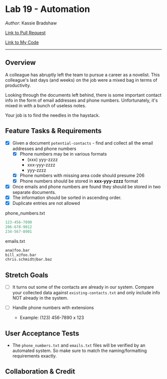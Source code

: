# Lab 19 - Automation

*Author*: Kassie Bradshaw

[Link to Pull Request](https://github.com/kassiebradshaw/automation/pull/1)

[Link to My Code](automation/code.py)

---

## Overview

A colleague has abruptly left the team to pursue a career as a novelist. This colleague's last days (and weeks) on the job were a mixed bag in terms of productivity.

Looking through the documents left behind, there is some important contact info in the form of email addresses and phone numbers. Unfortunately, it's mixed in with a bunch of useless notes.

Your job is to find the needles in the haystack.

## Feature Tasks & Requirements

* [x] Given a document `potential-contacts` - find and collect all the email addresses and phone numbers
  * [x] Phone numbers may be in various formats
    * (xxx) yyy-zzzz
    * xxx-yyy-zzzz
    * yyy-zzzz
  * [x] Phone numbers with missing area code should presume 206
  * [x] Phone numbers should be stored in **xxx-yyy-zzzz** format

* [x] Once emails and phone numbers are found they should be stored in two separate documents.
* [x] The information should be sorted in ascending order.
* [x] Duplicate entries are not allowed

phone_numbers.txt

```Python
123-456-7890
206-678-9012
234-567-8901
```

emails.txt

```Python
ana@foo.bar
bill_x@foo.bar
chris.schmidt@bar.baz
```

## Stretch Goals

* [ ] It turns out some of the contacts are already in our system. Compare your collected data against `existing-contacts.txt` and only include info NOT already in the system.

* [ ] Handle phone numbers with extensions
  * Example: (123) 456-7890 x 123

## User Acceptance Tests

* The `phone_numbers.txt` and `emails.txt` files will be verified by an automated system. So make sure to match the naming/formatting requirements exactly.

## Collaboration & Credit
